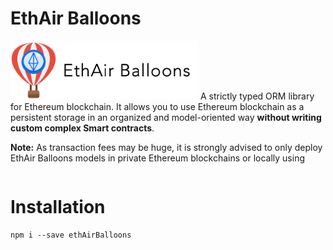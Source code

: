 # EthAir Balloons
<img src="logo_official.png" width="300">
A strictly typed ORM library for Ethereum blockchain.
It allows you to use Ethereum blockchain as a persistent storage in an organized and model-oriented way <strong>without writing custom complex Smart contracts</strong>.

<strong>Note:</strong> As transaction fees may be huge, it is strongly advised to only deploy EthAir Balloons models in private Ethereum blockchains or locally using
``` ganache-cli
```

# Installation
```
npm i --save ethAirBalloons
```